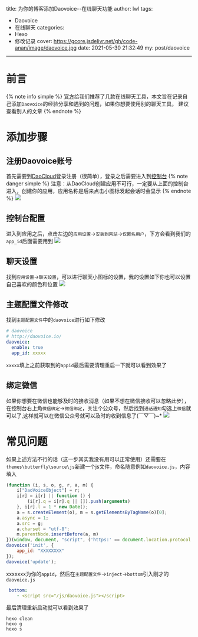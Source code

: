 title: 为你的博客添加Daovoice--在线聊天功能
author: lwl
tags:
  - Daovoice
  - 在线聊天
categories:
  - Hexo
  - 修改记录
cover: https://gcore.jsdelivr.net/gh/code-anan/image/daovoice.jpg
date: 2021-05-30 21:32:49
my: post/daovoice
---
<meta name="referrer" content="no-referrer" />

# 前言
{% note info simple %}
[官方](https://butterfly.js.org/posts/ceeb73f/#%E5%9C%A8%E7%B6%AB%E8%81%8A%E5%A4%A9)给我们推荐了几款在线聊天工具，本文旨在记录自己添加`Daovoice`的经验分享和遇到的问题，如果你想要使用别的聊天工具， 建议查看别人的文章
{% endnote %}

# 添加步骤
## 注册Daovoice账号
首先需要到[DaoCloud](https://account.daocloud.io/signin)登录注册（很简单），登录之后需要进入到[控制台](http://dashboard.daovoice.io/get-started)
{% note danger simple %}
注意：从DaoCloud创建应用不可行，一定要从上面的控制台进入，创建你的应用，应用名称是后来点击小图标发起会话时会显示
{% endnote %}
![](https://gcore.jsdelivr.net/gh/code-anan/image/20220522130116.png)

## 控制台配置
进入到应用之后，点击左边的`应用设置`->`安装到网站`->`仅匿名用户`，下方会看到我们的`app_id`后面需要用到
![](https://gcore.jsdelivr.net/gh/code-anan/image/20220522125509.png)

## 聊天设置
找到`应用设置`->`聊天设置`，可以进行聊天小图标的设置，我的设置如下你也可以设置自己喜欢的颜色和位置
![](https://gcore.jsdelivr.net/gh/code-anan/image/20220522130738.png)

## 主题配置文件修改
找到`主题配置文件`中的`daovoice`进行如下修改
```yaml
# daovoice
# http://daovoice.io/
daovoice:
  enable: true
  app_id: xxxxx
```
`xxxxx`填上之前获取到的`appid`最后需要清理重启一下就可以看到效果了

## 绑定微信
如果你想要在微信也能够及时的接收消息（如果不想在微信接收可以忽略此步），在控制台右上角`微信绑定`->`微信绑定`，关注个公众号，然后找到`通话通知`勾选上`微信`就可以了,这样就可以在微信公众号就可以及时的收到信息了(￣▽￣)~*
![](https://gcore.jsdelivr.net/gh/code-anan/image/20220522125535.png)

# 常见问题
如果上述方法不行的话（这一步其实我没有用可以正常使用）还需要在`themes\butterfly\source\js`新建一个js文件，命名随意例如`daovoice.js`，内容填入
```js
(function (i, s, o, g, r, a, m) {
    i["DaoVoiceObject"] = r;
    i[r] = i[r] || function () {
        (i[r].q = i[r].q || []).push(arguments)
    }, i[r].l = 1 * new Date();
    a = s.createElement(o), m = s.getElementsByTagName(o)[0];
    a.async = 1;
    a.src = g;
    a.charset = "utf-8";
    m.parentNode.insertBefore(a, m)
})(window, document, "script", ('https:' == document.location.protocol ? 'https:' : 'http:') + "//widget.daovoice.io/widget/XXXXXXXX.js", "daovoice");
daovoice('init', {
    app_id: "XXXXXXXX"
});
daovoice('update');
```
xxxxxxx为你的`appid`，然后在`主题配置文件`->`inject`->`bottom`引入刚才的`daovoice.js`
```yaml
 bottom:
    - <script src="/js/daovoice.js"></script>
```
最后清理重新启动就可以看到效果了
```
hexo clean
hexo g
hexo s
```